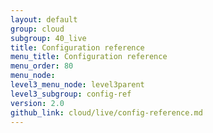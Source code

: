 ```yaml
---
layout: default
group: cloud
subgroup: 40_live
title: Configuration reference
menu_title: Configuration reference
menu_order: 80
menu_node: 
level3_menu_node: level3parent
level3_subgroup: config-ref
version: 2.0
github_link: cloud/live/config-reference.md
---
```


